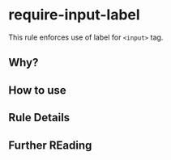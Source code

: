 # require-input-label

This rule enforces use of label for `<input>` tag.

## Why?

## How to use

## Rule Details

## Further REading
